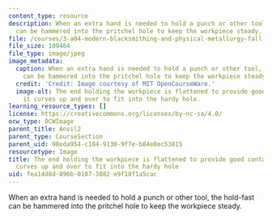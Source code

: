 ```yaml
---
content_type: resource
description: When an extra hand is needed to hold a punch or other tool, the hold-fast
  can be hammered into the pritchel hole to keep the workpiece steady.
file: /courses/3-a04-modern-blacksmithing-and-physical-metallurgy-fall-2008/fea14d8d896b01073882e9f18f1a5cac_011.jpg
file_size: 109464
file_type: image/jpeg
image_metadata:
  caption: When an extra hand is needed to hold a punch or other tool, the hold-fast
    can be hammered into the pritchel hole to keep the workpiece steady.
  credit: 'Credit: Image courtesy of MIT OpenCourseWare.'
  image-alt: The end holding the workpiece is flattened to provide good contact, then
    it curves up and over to fit into the hardy hole.
learning_resource_types: []
license: https://creativecommons.org/licenses/by-nc-sa/4.0/
ocw_type: OCWImage
parent_title: Anvil2
parent_type: CourseSection
parent_uid: 98eda954-c184-9130-9f7e-b84e8ec53815
resourcetype: Image
title: The end holding the workpiece is flattened to provide good contact, then it
  curves up and over to fit into the hardy hole
uid: fea14d8d-896b-0107-3882-e9f18f1a5cac
---
```

When an extra hand is needed to hold a punch or other tool, the hold-fast can be hammered into the pritchel hole to keep the workpiece steady.